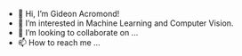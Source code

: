 - 👋 Hi, I’m Gideon Acromond!
- 👀 I’m interested in Machine Learning and Computer Vision.
- 💞️ I’m looking to collaborate on ...
- 📫 How to reach me ...

<!---
acromondx/acromondx is a ✨ special ✨ repository because its `README.md` (this file) appears on your GitHub profile.
You can click the Preview link to take a look at your changes.
--->
